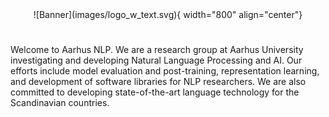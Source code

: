 <center>
![Banner](images/logo_w_text.svg){ width="800" align="center"}
</center>


# 

Welcome to Aarhus NLP.
We are a research group at Aarhus University investigating and developing Natural Language Processing and AI.
Our efforts include model evaluation and post-training, representation learning, and development of software libraries for NLP researchers.
We are also committed to developing state-of-the-art language technology for the Scandinavian countries.
